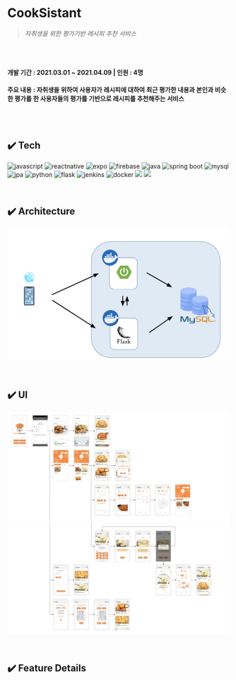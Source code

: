 # CookSistant

> _자취생을 위한 평가기반 레시피 추천 서비스_

<br/>
<br/>

#### 개발 기간 : 2021.03.01 ~ 2021.04.09 | 인원 : 4명 

#### 주요 내용 : 자취생을 위하여 사용자가 레시피에 대하여 **최근 평가한 내용**과 **본인과 비슷한 평가를 한 사용자들의 평가**를 기반으로 레시피를 추천해주는 서비스


<br/>
<br/>

## ✔️ Tech 

![javascript](https://img.shields.io/badge/-Javascript-F7DF1E?logo=javascript&logoColor=white&style=flat) ![reactnative](https://img.shields.io/badge/-ReactNative-61DAFB?logo=react&logoColor=white&style=flat) ![expo](https://img.shields.io/badge/-Expo-000020?logo=expo&logoColor=white&style=flat) ![firebase](https://img.shields.io/badge/-Firebase-FFCA28?logo=firebase&logoColor=white&style=flat) ![java](https://img.shields.io/badge/-Java-007396?logo=java&logoColor=white&style=flat) ![spring boot](https://img.shields.io/badge/-SpringBoot-6DB33F?logo=springboot&logoColor=white&style=flat) ![mysql](https://img.shields.io/badge/-MySQL-4479A1?logo=mysql&logoColor=white&style=flat)![jpa](https://img.shields.io/badge/-JPA-gray?logoColor=white&style=flat) ![python](https://img.shields.io/badge/-Python-3776AB?logo=python&logoColor=white&style=flat) ![flask](https://img.shields.io/badge/-Flask-000000?logo=flask&logoColor=white&style=flat) ![jenkins](https://img.shields.io/badge/Jenkins-D24939?style=flat-square&logo=Jenkins&logoColor=white&style=flat) ![docker](https://img.shields.io/badge/Docker-2496ED?style=flat-square&logo=Docker&logoColor=white&style=flat)
<img src="https://img.shields.io/badge/Amazon S3-569A31?style=flat-square&logo=Amazon%20S3&logoColor=white&style=flat"/> <img src="https://img.shields.io/badge/Amazon AWS-232F3E?style=flat-square&logo=amazon%20AWS&logoColor=white&style=flat"/>

<br/>

## ✔️ Architecture

![architecture](assets/architecture.png)

<br/>

## ✔️ UI

![ui1](assets/ui1.png)
![ui2](assets/ui2.png)

<br/>

## ✔️ Feature Details

<br/>
